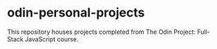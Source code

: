 # odin-personal-projects
This repository houses projects completed from The Odin Project: Full-Stack JavaScript course.
